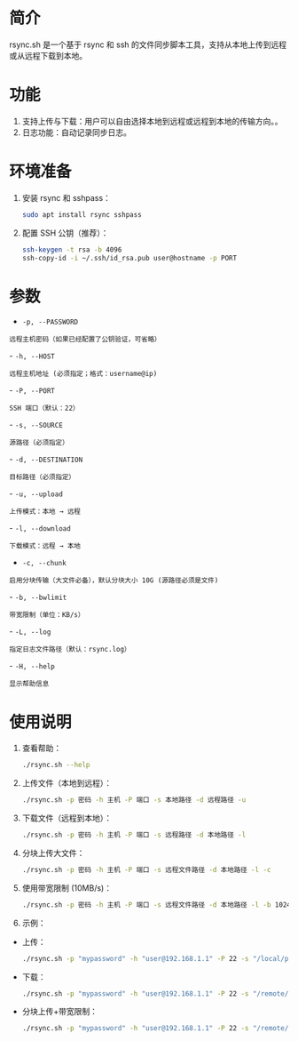 # 简介

rsync.sh 是一个基于 rsync 和 ssh 的文件同步脚本工具，支持从本地上传到远程或从远程下载到本地。

# 功能

1.	支持上传与下载：用户可以自由选择本地到远程或远程到本地的传输方向。。
2.	日志功能：自动记录同步日志。

# 环境准备

1. 安装 rsync 和 sshpass：

   ```bash
   sudo apt install rsync sshpass
   ```

2. 配置 SSH 公钥（推荐）：

   ```bash
   ssh-keygen -t rsa -b 4096
   ssh-copy-id -i ~/.ssh/id_rsa.pub user@hostname -p PORT
   ```

# 参数

   - `-p, --PASSWORD`  

    远程主机密码（如果已经配置了公钥验证，可省略）


   \- `-h, --HOST`  

    远程主机地址 (必须指定；格式：username@ip)


   \- `-P, --PORT`  

    SSH 端口（默认：22）


   \- `-s, --SOURCE`  

    源路径（必须指定）


   \- `-d, --DESTINATION`  

    目标路径（必须指定）   


   \- `-u, --upload`  

    上传模式：本地 → 远程


   \- `-l, --download`  

    下载模式：远程 → 本地

   - `-c, --chunk`  

    启用分块传输（大文件必备），默认分块大小 10G (源路径必须是文件)

   \- `-b, --bwlimit`  

    带宽限制（单位：KB/s）

  \- `-L, --log`  

    指定日志文件路径（默认：rsync.log）


   \- `-H, --help`  

    显示帮助信息

# 使用说明

1. 查看帮助：

   ```bash
   ./rsync.sh --help
   ```

2. 上传文件（本地到远程）：

   ```bash
   ./rsync.sh -p 密码 -h 主机 -P 端口 -s 本地路径 -d 远程路径 -u
   ```

3. 下载文件（远程到本地）：

   ```bash
   ./rsync.sh -p 密码 -h 主机 -P 端口 -s 远程路径 -d 本地路径 -l
   ```

4. 分块上传大文件：

   ```bash
   ./rsync.sh -p 密码 -h 主机 -P 端口 -s 远程文件路径 -d 本地路径 -l -c
   ```

5. 使用带宽限制 (10MB/s)：

   ```bash
   ./rsync.sh -p 密码 -h 主机 -P 端口 -s 远程文件路径 -d 本地路径 -l -b 10240 -c
   ```

6. 示例：

- 上传：

  ```bash
  ./rsync.sh -p "mypassword" -h "user@192.168.1.1" -P 22 -s "/local/path" -d "/remote/path" -u
  ```

- 下载：

  ```bash
  ./rsync.sh -p "mypassword" -h "user@192.168.1.1" -P 22 -s "/remote/path" -d "/local/path" -l	
  ```

- 分块上传+带宽限制：

  ```bash
  ./rsync.sh -p "mypassword" -h "user@192.168.1.1" -P 22 -s "/remote/filepath" -d "/local/path" -l -b 5120 -c
  ```

